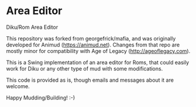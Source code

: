 Area Editor
===========

Diku/Rom Area Editor

This repository was forked from georgefrick/mafia, and was originally developed for Animud (https://animud.net).  Changes
from that repo are mostly minor for compatibility with Age of Legacy (http://ageoflegacy.com).

This is a Swing implementation of an area editor for Roms, that could easily work for Diku or any other type of mud with some modifications.

This code is provided as is, though emails and messages about it are welcome.

Happy Mudding/Building! :-)

